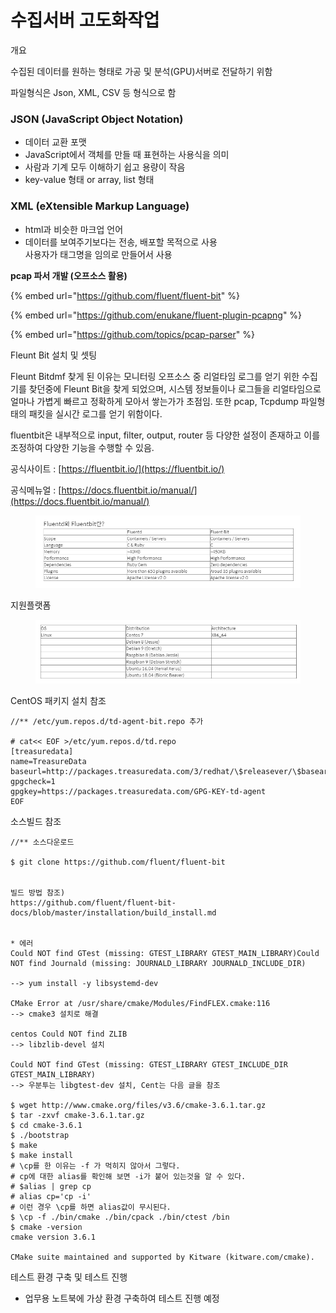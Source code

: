 # 수집서버 고도화작업



개요

수집된 데이터를 원하는 형태로 가공 및 분석(GPU)서버로 전달하기 위함

파일형식은 Json, XML, CSV 등 형식으로 함



### JSON (JavaScript Object Notation) <a href="#json-javascript-object-notation" id="json-javascript-object-notation"></a>

* 데이터 교환 포맷
* JavaScript에서 객체를 만들 때 표현하는 사용식을 의미
* 사람과 기계 모두 이해하기 쉽고 용량이 작음
* key-value 형태 or array, list 형태

### XML (eXtensible Markup Language) <a href="#xml-extensible-markup-language" id="xml-extensible-markup-language"></a>

* html과 비슷한 마크업 언어
* 데이터를 보여주기보다는 전송, 배포할 목적으로 사용\
  사용자가 태그명을 임의로 만들어서 사용



**pcap 파서 개발 (오프소스 활용)**

{% embed url="https://github.com/fluent/fluent-bit" %}

{% embed url="https://github.com/enukane/fluent-plugin-pcapng" %}

{% embed url="https://github.com/topics/pcap-parser" %}



Fleunt Bit 설치 및 셋팅

Fleunt Bitdmf 찾게 된 이유는 모니터링 오프소스 중 리얼타임 로그를 얻기 위한 수집기를 찾던중에 Fleunt Bit을 찾게 되었으며, 시스템 정보들이나 로그들을 리얼타임으로 얼마나 가볍게 빠르고 정확하게 모아서 쌓는가가 초점임. 또한 pcap, Tcpdump 파일형태의 패킷을 실시간 로그를 얻기 위함이다.

fluentbit은 내부적으로 input, filter, output, router 등 다양한 설정이 존재하고 이를 조정하여 다양한 기능을 수행할 수 있음.



공식사이트 : [https://fluentbit.io/](https://fluentbit.io/)

공식메뉴얼 : [https://docs.fluentbit.io/manual/](https://docs.fluentbit.io/manual/)



<figure><img src="../../.gitbook/assets/image (1).png" alt=""><figcaption></figcaption></figure>

지원플랫폼

<figure><img src="../../.gitbook/assets/image (2).png" alt=""><figcaption></figcaption></figure>

CentOS 패키지 설치 참조

```
//** /etc/yum.repos.d/td-agent-bit.repo 추가

# cat<< EOF >/etc/yum.repos.d/td.repo
[treasuredata]
name=TreasureData
baseurl=http://packages.treasuredata.com/3/redhat/\$releasever/\$basearch
gpgcheck=1
gpgkey=https://packages.treasuredata.com/GPG-KEY-td-agent
EOF
```

소스빌드 참조

```
//** 소스다운로드

$ git clone https://github.com/fluent/fluent-bit


빌드 방법 참조)
https://github.com/fluent/fluent-bit-docs/blob/master/installation/build_install.md


* 에러
Could NOT find GTest (missing: GTEST_LIBRARY GTEST_MAIN_LIBRARY)Could NOT find Journald (missing: JOURNALD_LIBRARY JOURNALD_INCLUDE_DIR)
 
--> yum install -y libsystemd-dev 

CMake Error at /usr/share/cmake/Modules/FindFLEX.cmake:116
--> cmake3 설치로 해결

centos Could NOT find ZLIB
--> libzlib-devel 설치

Could NOT find GTest (missing: GTEST_LIBRARY GTEST_INCLUDE_DIR GTEST_MAIN_LIBRARY)
--> 우분투는 libgtest-dev 설치, Cent는 다음 글을 참조

$ wget http://www.cmake.org/files/v3.6/cmake-3.6.1.tar.gz
$ tar -zxvf cmake-3.6.1.tar.gz
$ cd cmake-3.6.1
$ ./bootstrap
$ make
$ make install
# \cp를 한 이유는 -f 가 먹히지 않아서 그렇다.
# cp에 대한 alias를 확인해 보면 -i가 붙어 있는것을 알 수 있다.
# $alias | grep cp
# alias cp='cp -i'
# 이런 경우 \cp를 하면 alias값이 무시된다.
$ \cp -f ./bin/cmake ./bin/cpack ./bin/ctest /bin
$ cmake -version
cmake version 3.6.1

CMake suite maintained and supported by Kitware (kitware.com/cmake).
```





테스트 환경 구축 및 테스트 진행

* 업무용 노트북에 가상 환경 구축하여 테스트 진행 예정

